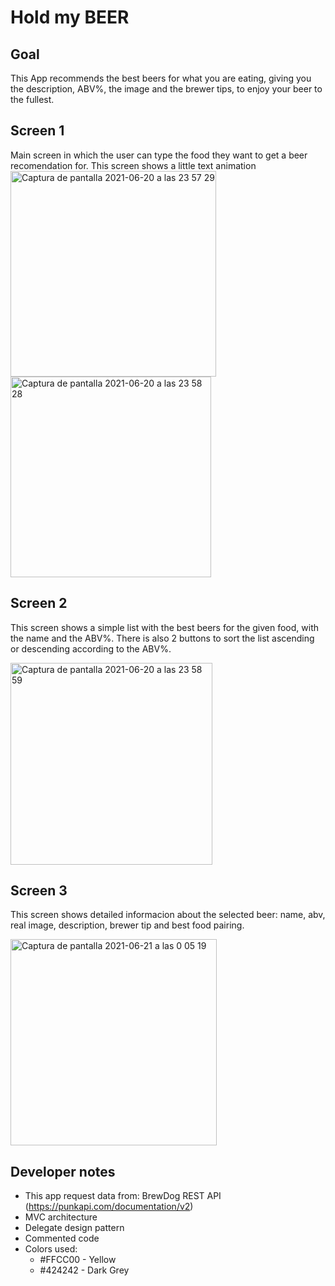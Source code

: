 
# Hold my BEER

## Goal

This App recommends the best beers for what you are eating, giving you the description, ABV%, the image and the brewer tips, to enjoy your beer to the fullest.

## Screen 1
Main screen in which the user can type the food they want to get a beer recomendation for.
This screen shows a little text animation
<img width="329" alt="Captura de pantalla 2021-06-20 a las 23 57 29" src="https://user-images.githubusercontent.com/46522592/122690622-f5d88800-d22a-11eb-8790-b62aed7c4d7f.png">
<img width="321" alt="Captura de pantalla 2021-06-20 a las 23 58 28" src="https://user-images.githubusercontent.com/46522592/122690632-07219480-d22b-11eb-9148-65856073e7d3.png">


## Screen 2
This screen shows a simple list with the best beers for the given food, with the name and the ABV%.
There is also 2 buttons to sort the list ascending or descending according to the ABV%.

<img width="323" alt="Captura de pantalla 2021-06-20 a las 23 58 59" src="https://user-images.githubusercontent.com/46522592/122690807-de4dcf00-d22b-11eb-8fb7-f7541ff6d837.png">


## Screen 3
This screen shows detailed informacion about the selected beer: name, abv, real image, description, brewer tip and best food pairing.

<img width="330" alt="Captura de pantalla 2021-06-21 a las 0 05 19" src="https://user-images.githubusercontent.com/46522592/122690809-e279ec80-d22b-11eb-8e68-186ef99ec315.png">


## Developer notes
- This app request data from: BrewDog REST API (https://punkapi.com/documentation/v2)
- MVC architecture
- Delegate design pattern
- Commented code
- Colors used:
    * #FFCC00 - Yellow
    * #424242 - Dark Grey


























